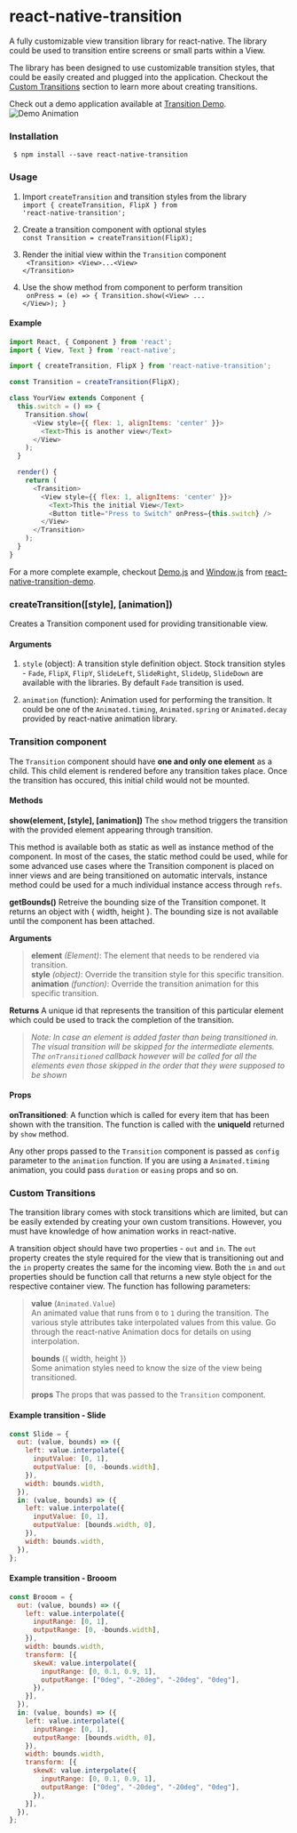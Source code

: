 # react-native-transition
A fully customizable view transition library for react-native. The library
could be used to transition entire screens or small parts within a View.

The library has been designed to use customizable transition styles, that
could be easily created and plugged into the application. Checkout the
[Custom Transitions](#custom-transitions) section to learn more about creating
transitions.

Check out a demo application available at
[Transition Demo](https://github.com/sharingapples/react-native-transition-demo).  
![Demo Animation](./docs/demo.gif)

### Installation
` $ npm install --save react-native-transition`

### Usage

1. Import `createTransition` and transition styles from the library  
   <code>import { createTransition, FlipX } from 'react-native-transition';</code>

2. Create a transition component with optional styles  
   <code>const Transition = createTransition(FlipX);</code>

3. Render the initial view within the `Transition` component  
   <code>
   &lt;Transition&gt;
   &lt;View&gt;...&lt;View&gt;
   &lt;/Transition&gt;
   </code>

4. Use the show method from component to perform transition  
   <code>
     onPress = (e) => { Transition.show(&lt;View&gt; ... &lt;/View&gt;); }
   </code>

#### Example
```javascript
import React, { Component } from 'react';
import { View, Text } from 'react-native';

import { createTransition, FlipX } from 'react-native-transition';

const Transition = createTransition(FlipX);

class YourView extends Component {
  this.switch = () => {
    Transition.show(
      <View style={{ flex: 1, alignItems: 'center' }}>
        <Text>This is another view</Text>
      </View>
    );
  }

  render() {
    return (
      <Transition>
        <View style={{ flex: 1, alignItems: 'center' }}>
          <Text>This the initial View</Text>
          <Button title="Press to Switch" onPress={this.switch} />
        </View>
      </Transition>
    );
  }
}
```

For a more complete example, checkout [Demo.js](https://github.com/sharingapples/react-native-transition-demo/tree/master/src/Demo.js)
and [Window.js](https://github.com/sharingapples/react-native-transition-demo/tree/master/src/Window.js) from
[react-native-transition-demo](https://github.com/sharingapples/react-native-transition-demo).

### createTransition([style], [animation])
Creates a Transition component used for providing transitionable view.

#### Arguments
1. `style` (object): A transition style definition object. Stock transition styles - `Fade`,
`FlipX`, `FlipY`, `SlideLeft`, `SlideRight`, `SlideUp`, `SlideDown` are available
with the libraries. By default `Fade` transition is used.

2. `animation` (function): Animation used for performing the transition. It could
be one of the `Animated.timing`, `Animated.spring` or `Animated.decay` provided
by react-native animation library.

### Transition component
The `Transition` component should have **one and only one element** as a child.
This child element is rendered before any transition takes place. Once the
transition has occured, this initial child would not be mounted.

#### Methods
**show(element, [style], [animation])**
The `show` method triggers the transition with the provided element appearing
through transition.

This method is available both as static as well as instance method of the
component. In most of the cases, the static method could be used, while for
some advanced use cases where the Transition component is placed on inner
views and are being transitioned on automatic intervals, instance method
could be used for a much individual instance access through `refs`.

**getBounds()**
Retreive the bounding size of the Transition componet. It returns an object
with { width, height }. The bounding size is not available until the component
has been attached.

**Arguments**
> **element** *(Element)*: The element that needs to be rendered via transition.  
> **style** *(object)*: Override the transition style for this specific transition.  
> **animation** *(function)*: Override the transition animation for this specific transition.  

**Returns** A unique id that represents the transition of this particular element which
could be used to track the completion of the transition.

> *Note: In case an element is added faster than being transitioned in. The visual
transition will be skipped for the intermediate elements. The `onTransitioned` callback
however will be called for all the elements even those skipped in the order that
they were supposed to be shown*

#### Props
**onTransitioned**: A function which is called for every item that has been shown
with the transition. The function is called with the **uniqueId** returned by `show`
method.

Any other props passed to the `Transition` component is passed as `config` parameter
to the `animation` function. If you are using a `Animated.timing` animation, you
could pass `duration` or `easing` props and so on.

### Custom Transitions
The transition library comes with stock transitions which are limited, but
can be easily extended by creating your own custom transitions. However, you must
have knowledge of how animation works in react-native.

A transition object should have two properties - `out` and `in`. The `out`
property creates the style required for the view that is transitioning out
and the `in` property creates the same for the incoming view. Both the `in`
and `out` properties should be function call that returns a new style object
for the respective container view. The function has following parameters:
> **value** (`Animated.Value`)  
> An animated value that runs from `0` to `1` during the transition. The
various style attributes take interpolated values from this value. Go
through the react-native Animation docs for details on using interpolation.
>
> **bounds** ({ width, height })  
> Some animation styles need to know the size of the view being transitioned.
>
> **props**
> The props that was passed to the `Transition` component.

#### Example transition - Slide
```javascript
const Slide = {
  out: (value, bounds) => ({
    left: value.interpolate({
      inputValue: [0, 1],
      outputValue: [0, -bounds.width],
    }),
    width: bounds.width,
  }),
  in: (value, bounds) => ({
    left: value.interpolate({
      inputValue: [0, 1],
      outputValue: [bounds.width, 0],
    }),
    width: bounds.width,
  }),
};
```

#### Example transition - Brooom
```javascript
const Brooom = {
  out: (value, bounds) => ({
    left: value.interpolate({
      inputRange: [0, 1],
      outputRange: [0, -bounds.width],
    }),
    width: bounds.width,
    transform: [{
      skewX: value.interpolate({
        inputRange: [0, 0.1, 0.9, 1],
        outputRange: ["0deg", "-20deg", "-20deg", "0deg"],
      }),
    }],
  }),
  in: (value, bounds) => ({
    left: value.interpolate({
      inputRange: [0, 1],
      outputRange: [bounds.width, 0],
    }),
    width: bounds.width,
    transform: [{
      skewX: value.interpolate({
        inputRange: [0, 0.1, 0.9, 1],
        outputRange: ["0deg", "-20deg", "-20deg", "0deg"],
      }),
    }],
  }),
};
```


